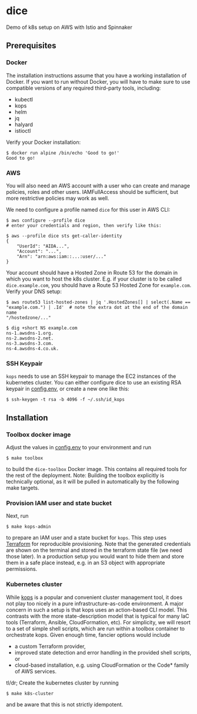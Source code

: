 # dice
Demo of k8s setup on AWS with Istio and Spinnaker

## Prerequisites

### Docker
The installation instructions assume that you have a working installation of Docker. If you want to run without Docker, you will have to make sure to use compatible versions of any required third-party tools, including:

* kubectl
* kops
* helm
* jq
* halyard
* istioctl

Verify your Docker installation:

	$ docker run alpine /bin/echo 'Good to go!'
	Good to go!

### AWS
You will also need an AWS account with a user who can create and manage policies, roles and other users. IAMFullAccess should be sufficient, but more restrictive policies may work as well.

We need to configure a profile named `dice` for this user in AWS CLI:

	$ aws configure --profile dice
	# enter your credentials and region, then verify like this:

	$ aws --profile dice sts get-caller-identity
	{
		"UserId": "AIDA...",
		"Account": "...",
		"Arn": "arn:aws:iam::...:user/..."
	}

Your account should have a Hosted Zone in Route 53 for the domain in which you want to host the k8s cluster. E.g. if your cluster is to be called `dice.example.com`, you should have a Route 53 Hosted Zone for `example.com`. Verify your DNS setup:

	$ aws route53 list-hosted-zones | jq '.HostedZones[] | select(.Name == "example.com.") | .Id'  # note the extra dot at the end of the domain name
	"/hostedzone/..."

	$ dig +short NS example.com
	ns-1.awsdns-1.org.
	ns-2.awsdns-2.net.
	ns-3.awsdns-3.com.
	ns-4.awsdns-4.co.uk.

### SSH Keypair
`kops` needs to use an SSH keypair to manage the EC2 instances of the kubernetes cluster. You can either configure dice to use an existing RSA keypair in [config.env](config.env), or create a new one like this:

	$ ssh-keygen -t rsa -b 4096 -f ~/.ssh/id_kops

## Installation

### Toolbox docker image
Adjust the values in [config.env](config.env) to your environment and run 

	$ make toolbox

to build the `dice-toolbox` Docker image. This contains all required tools for the rest of the deployment. Note: Building the toolbox explicitly is technically optional, as it will be pulled in automatically by the following make targets.

### Provision IAM user and state bucket

Next, run

	$ make kops-admin

to prepare an IAM user and a state bucket for `kops`. This step uses [Terraform](https://www.terraform.io/) for reproducible provisioning. Note that the generated credentials are shown on the terminal and stored in the terraform state file (we need those later). In a production setup you would want to hide them and store them in a safe place instead, e.g. in an S3 object with appropriate permissions.

### Kubernetes cluster

While [kops](https://https://kops.sigs.k8s.io/) is a popular and convenient cluster management tool, it does not play too nicely in a pure infrastructure-as-code environment. A major concern in such a setup is that kops uses an action-based CLI model. This contrasts with the more state-description model that is typical for many IaC tools (Terraform, Ansible, CloudFormation, etc). For simplicity, we will resort to a set of simple shell scripts, which are run within a toolbox container to orchestrate kops. Given enough time, fancier options would include
* a custom Terraform provider,
* improved state detection and error handling in the provided shell scripts, or
* cloud-based installation, e.g. using CloudFormation or the Code* family of AWS services.

tl/dr; Create the kubernetes cluster by running

	$ make k8s-cluster

and be aware that this is not strictly idempotent.
